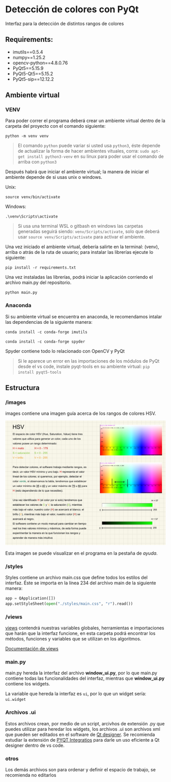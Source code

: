 # Detección de colores con PyQt

Interfaz para la detección de distintos rangos de colores

## Requirements:

* imutils==0.5.4
* numpy==1.25.2
* opencv-python==4.8.0.76
* PyQt5==5.15.9
* PyQt5-Qt5==5.15.2
* PyQt5-sip==12.12.2

## Ambiente virtual

### VENV

Para poder correr el programa deberá crear un ambiente virtual dentro de la carpeta del proyecto con el comando siguiente:

```Shell
python -m venv venv
```

> El comando `python` puede variar si usted usa `python3`, éste depende de actualizar la forma de hacer ambientes vituales, corra: `sudo apt-get install python3-venv` en su linux para poder usar el comando de arriba con `python3`

Después habrá que iniciar el ambiente virtual; la manera de iniciar el ambiente depende de si usas unix o windows.

Unix:

```Shell
source venv/bin/activate
```

Windows:

```Shell
.\venv\Scripts\activate
```

> Si usa una terminal WSL o gitbash en windows las carpetas generadas seguirá siendo: `venv/Scripts/activate`, solo que deberá usar `source venv/Scripts/activate` para activar el ambiente.

Una vez iniciado el ambiente virtual, debería salirte en la terminal: (venv), arriba o atrás de la ruta de usuario; para instalar las librerías ejecute lo siguiente:

```Shell
pip install -r requirements.txt
```

Una vez instaladas las librerías, podrá iniciar la aplicación corriendo el archivo main.py del repositorio.

```Shell
python main.py
```
### Anaconda

Si su ambiente virtual se encuentra en anaconda, le recomendamos intalar las dependencias de la siguiente manera:

```Shell
conda install -c conda-forge imutils
```

```Shell
conda install -c conda-forge spyder
```
Spyder contiene todo lo relacionado con OpenCV y PyQt

> Si le aparece un error en las importaciones de los módulos de PyQt desde el vs code, instale pyqt-tools en su ambiente virtual: `pip install pyqt5-tools`

## Estructura

### /images

images contiene una imagen guía acerca de los rangos de colores HSV.

![reference](./images/guide.JPG)

Esta imagen se puede visualizar en el programa en la pestaña de *ayuda*.

### /styles

Styles contiene un archivo main.css que define todos los estilos del interfaz. Éste se importa en la línea 234 del archivo main de la siguiente manera:

```Python
app = QApplication([])
app.setStyleSheet(open("./styles/main.css", "r").read())
```

### /views

[views](https://github.com/AlbertoNM/color_detection_PyQt/tree/main/views) contendrá nuestras variables globales, herramientas e importaciones que harán que la interfaz funcione, en esta carpeta podrá encontrar los métodos, funciones y variables que se utilizan en los algoritmos.

[Documentación de views](https://github.com/AlbertoNM/color_detection_PyQt/tree/main/views)

### main.py

main.py hereda la interfaz del archivo **window_ui.py**, por lo que main.py contiene todas las funcionalidades del interfaz, mientras que **window_ui.py** contiene los widgets.

La variable que hereda la interfaz es `ui`, por lo que un widget sería: `ui.widget`

### Archivos .ui

Estos archivos crean, por medio de un script, arcivhos de extensión .py que puedes utilizar para heredar los widgets, los archivos .ui son archivos xml que pueden ser editados en el software de [Qt designer](https://doc.qt.io/qt-6/qtdesigner-manual.html). Se recomienda estudiar la extensión de [PYQT Integratios](https://marketplace.visualstudio.com/items?itemName=zhoufeng.pyqt-integration) para darle un uso eficiente a Qt designer dentro de vs code.

### otros

Los demás archivos son para ordenar y definir el espacio de trabajo, se recomienda no editarlos
